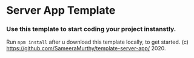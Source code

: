 # Server App Template
### Use this template to start coding your project instanstly.

Run `npm install` after u download this template locally, to get started.
(c) https://github.com/SameeraMurthy/template-server-app/ 2020.